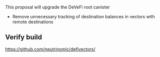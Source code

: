 
This proposal will upgrade the DeVeFi root canister
- Remove unnecessary tracking of destination balances in vectors with remote destinations

## Verify build

https://github.com/neutrinomic/defivectors/
